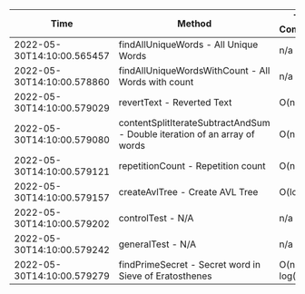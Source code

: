 | Time | Method | Time Complexity | Space Complexity | Repetitions | Java Duration | Kotlin Duration | Machine |
|---|---|---|---|---|---|---|---|
| 2022-05-30T14:10:00.565457 | findAllUniqueWords - All Unique Words | n/a | n/a | 10000 | 1956 | 3894 | Prototype |
| 2022-05-30T14:10:00.578860 | findAllUniqueWordsWithCount - All Words with count | n/a | n/a | 10000 | 1792 | 1633 | Prototype |
| 2022-05-30T14:10:00.579029 | revertText - Reverted Text | O(n) | O(1) | 10000 | 390 | 770 | Prototype |
| 2022-05-30T14:10:00.579080 | contentSplitIterateSubtractAndSum - Double iteration of an array of words | O(n^2) | O(1) | 10000 | 413 | 1645 | Prototype |
| 2022-05-30T14:10:00.579121 | repetitionCount - Repetition count | O(n^2) | O(1) | 10000 | 3279 | 1735 | Prototype |
| 2022-05-30T14:10:00.579157 | createAvlTree - Create AVL Tree | O(log n) | O(n) | 10000 | 517 | 398 | Prototype |
| 2022-05-30T14:10:00.579202 | controlTest - N/A | n/a | n/a | 10000 | 779 | 546 | Prototype |
| 2022-05-30T14:10:00.579242 | generalTest - N/A | n/a | n/a | 10000 | 222 | 160 | Prototype |
| 2022-05-30T14:10:00.579279 | findPrimeSecret - Secret word in Sieve of Eratosthenes | O(n * log(log n)) | O(n) | 10000 | 489 | 803 | Prototype |
